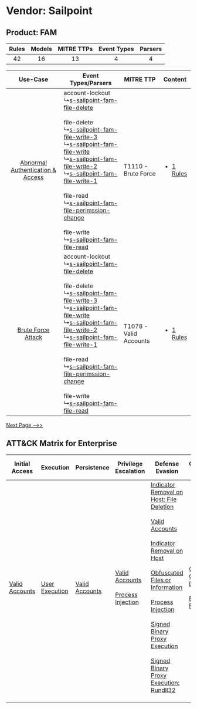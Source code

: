 Vendor: Sailpoint
=================
Product: FAM
------------
| Rules | Models | MITRE TTPs | Event Types | Parsers |
|:-----:|:------:|:----------:|:-----------:|:-------:|
|  42   |   16   |     13     |      4      |    4    |

|    Use-Case    | Event Types/Parsers    | MITRE TTP    | Content    |
|:----:| ---- | ---- | ---- |
| [Abnormal Authentication & Access](../../../UseCases/uc_abnormal_authentication_&_access.md) |  account-lockout<br> ↳[s-sailpoint-fam-file-delete](Ps/pC_ssailpointfamfiledelete.md)<br><br> file-delete<br> ↳[s-sailpoint-fam-file-write-3](Ps/pC_ssailpointfamfilewrite3.md)<br> ↳[s-sailpoint-fam-file-write](Ps/pC_ssailpointfamfilewrite.md)<br> ↳[s-sailpoint-fam-file-write-2](Ps/pC_ssailpointfamfilewrite2.md)<br> ↳[s-sailpoint-fam-file-write-1](Ps/pC_ssailpointfamfilewrite1.md)<br><br> file-read<br> ↳[s-sailpoint-fam-file-perimssion-change](Ps/pC_ssailpointfamfileperimssionchange.md)<br><br> file-write<br> ↳[s-sailpoint-fam-file-read](Ps/pC_ssailpointfamfileread.md)<br> | T1110 - Brute Force<br>    | [<ul><li>1 Rules</li></ul>](RM/r_m_sailpoint_fam_Abnormal_Authentication_&_Access.md) |
|    [Brute Force Attack](../../../UseCases/uc_brute_force_attack.md)    |  account-lockout<br> ↳[s-sailpoint-fam-file-delete](Ps/pC_ssailpointfamfiledelete.md)<br><br> file-delete<br> ↳[s-sailpoint-fam-file-write-3](Ps/pC_ssailpointfamfilewrite3.md)<br> ↳[s-sailpoint-fam-file-write](Ps/pC_ssailpointfamfilewrite.md)<br> ↳[s-sailpoint-fam-file-write-2](Ps/pC_ssailpointfamfilewrite2.md)<br> ↳[s-sailpoint-fam-file-write-1](Ps/pC_ssailpointfamfilewrite1.md)<br><br> file-read<br> ↳[s-sailpoint-fam-file-perimssion-change](Ps/pC_ssailpointfamfileperimssionchange.md)<br><br> file-write<br> ↳[s-sailpoint-fam-file-read](Ps/pC_ssailpointfamfileread.md)<br> | T1078 - Valid Accounts<br> | [<ul><li>1 Rules</li></ul>](RM/r_m_sailpoint_fam_Brute_Force_Attack.md)    |
[Next Page -->>](2_ds_sailpoint_fam.md)

ATT&CK Matrix for Enterprise
----------------------------
| Initial Access                                                      | Execution                                                           | Persistence                                                         | Privilege Escalation                                                                                                                      | Defense Evasion                                                                                                                                                                                                                                                                                                                                                                                                                                                                                                                                                                                | Credential Access                                                                                                                          | Discovery                                                                         | Lateral Movement | Collection                                                            | Command and Control | Exfiltration | Impact                                                                         |
| ------------------------------------------------------------------- | ------------------------------------------------------------------- | ------------------------------------------------------------------- | ----------------------------------------------------------------------------------------------------------------------------------------- | ---------------------------------------------------------------------------------------------------------------------------------------------------------------------------------------------------------------------------------------------------------------------------------------------------------------------------------------------------------------------------------------------------------------------------------------------------------------------------------------------------------------------------------------------------------------------------------------------- | ------------------------------------------------------------------------------------------------------------------------------------------ | --------------------------------------------------------------------------------- | ---------------- | --------------------------------------------------------------------- | ------------------- | ------------ | ------------------------------------------------------------------------------ |
| [Valid Accounts](https://attack.mitre.org/techniques/T1078)<br><br> | [User Execution](https://attack.mitre.org/techniques/T1204)<br><br> | [Valid Accounts](https://attack.mitre.org/techniques/T1078)<br><br> | [Valid Accounts](https://attack.mitre.org/techniques/T1078)<br><br>[Process Injection](https://attack.mitre.org/techniques/T1055)<br><br> | [Indicator Removal on Host: File Deletion](https://attack.mitre.org/techniques/T1070/004)<br><br>[Valid Accounts](https://attack.mitre.org/techniques/T1078)<br><br>[Indicator Removal on Host](https://attack.mitre.org/techniques/T1070)<br><br>[Obfuscated Files or Information](https://attack.mitre.org/techniques/T1027)<br><br>[Process Injection](https://attack.mitre.org/techniques/T1055)<br><br>[Signed Binary Proxy Execution](https://attack.mitre.org/techniques/T1218)<br><br>[Signed Binary Proxy Execution: Rundll32](https://attack.mitre.org/techniques/T1218/011)<br><br> | [OS Credential Dumping](https://attack.mitre.org/techniques/T1003)<br><br>[Brute Force](https://attack.mitre.org/techniques/T1110)<br><br> | [File and Directory Discovery](https://attack.mitre.org/techniques/T1083)<br><br> |                  | [Email Collection](https://attack.mitre.org/techniques/T1114)<br><br> |                     |              | [Data Encrypted for Impact](https://attack.mitre.org/techniques/T1486)<br><br> |
